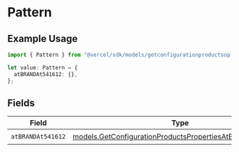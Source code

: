 # Pattern

## Example Usage

```typescript
import { Pattern } from "@vercel/sdk/models/getconfigurationproductsop.js";

let value: Pattern = {
  atBRANDAt541612: {},
};
```

## Fields

| Field                                                                                                                      | Type                                                                                                                       | Required                                                                                                                   | Description                                                                                                                |
| -------------------------------------------------------------------------------------------------------------------------- | -------------------------------------------------------------------------------------------------------------------------- | -------------------------------------------------------------------------------------------------------------------------- | -------------------------------------------------------------------------------------------------------------------------- |
| `atBRANDAt541612`                                                                                                          | [models.GetConfigurationProductsPropertiesAtBRANDAt541612](../models/getconfigurationproductspropertiesatbrandat541612.md) | :heavy_check_mark:                                                                                                         | N/A                                                                                                                        |